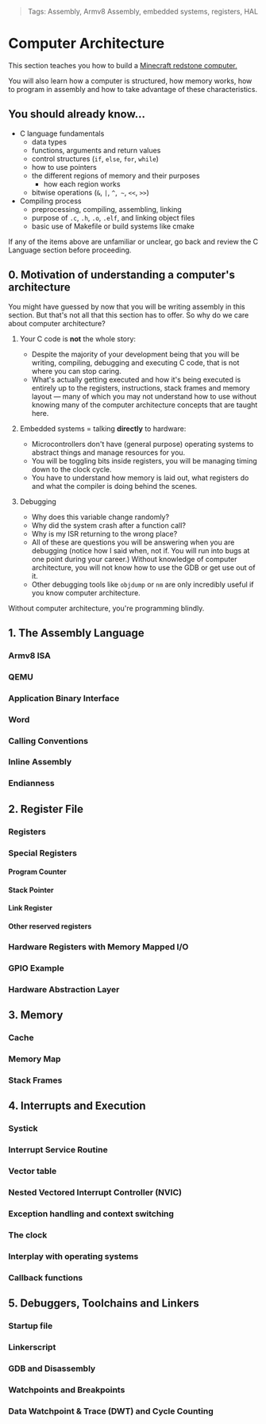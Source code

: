 > Tags: Assembly, Armv8 Assembly, embedded systems, registers, HAL

# Computer Architecture

This section teaches you how to build a [Minecraft redstone computer.](https://www.youtube.com/watch?v=CW9N6kGbu2I)

You will also learn how a computer is structured, how memory works, how to program in assembly and how to take advantage of these characteristics.

## You should already know...

- C language fundamentals
  - data types
  - functions, arguments and return values
  - control structures (`if`, `else`, `for`, `while`)
  - how to use pointers
  - the different regions of memory and their purposes
    - how each region works
  - bitwise operations (`&`, `|`, `^`,` ~`, `<<`, `>>`)
- Compiling process
  - preprocessing, compiling, assembling, linking
  - purpose of `.c`, `.h`, `.o`, `.elf`, and linking object files
  - basic use of Makefile or build systems like cmake

If any of the items above are unfamiliar or unclear, go back and review the C Language section before proceeding.

## 0. Motivation of understanding a computer's architecture

You might have guessed by now that you will be writing assembly in this section. But that's not all that this section has to offer. So why do we care about computer architecture?

1. Your C code is **not** the whole story:

   - Despite the majority of your development being that you will be writing, compiling, debugging and executing C code, that is not where you can stop caring.
   - What's actually getting executed and how it's being executed is entirely up to the registers, instructions, stack frames and memory layout — many of which you may not understand how to use without knowing many of the computer architecture concepts that are taught here.

2. Embedded systems = talking **directly** to hardware:

   - Microcontrollers don't have (general purpose) operating systems to abstract things and manage resources for you.
   - You will be toggling bits inside registers, you will be managing timing down to the clock cycle.
   - You have to understand how memory is laid out, what registers do and what the compiler is doing behind the scenes.

3. Debugging
   - Why does this variable change randomly?
   - Why did the system crash after a function call?
   - Why is my ISR returning to the wrong place?
   - All of these are questions you will be answering when you are debugging (notice how I said when, not if. You will run into bugs at one point during your career.) Without knowledge of computer architecture, you will not know how to use the GDB or get use out of it.
   - Other debugging tools like `objdump` or `nm` are only incredibly useful if you know computer architecture.

Without computer architecture, you're programming blindly.

## 1. The Assembly Language

### Armv8 ISA

### QEMU

### Application Binary Interface

### Word

### Calling Conventions

### Inline Assembly

### Endianness

## 2. Register File

### Registers

### Special Registers

#### Program Counter

#### Stack Pointer

#### Link Register

#### Other reserved registers

### Hardware Registers with Memory Mapped I/O

### GPIO Example

### Hardware Abstraction Layer

## 3. Memory

### Cache

### Memory Map

### Stack Frames

## 4. Interrupts and Execution

### Systick

### Interrupt Service Routine

### Vector table

### Nested Vectored Interrupt Controller (NVIC)

### Exception handling and context switching

### The clock

### Interplay with operating systems

### Callback functions

## 5. Debuggers, Toolchains and Linkers

### Startup file

### Linkerscript

### GDB and Disassembly

### Watchpoints and Breakpoints

### Data Watchpoint & Trace (DWT) and Cycle Counting
